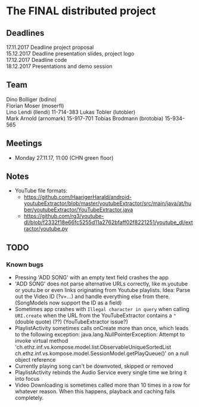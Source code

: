 # The FINAL distributed project

## Deadlines

17.11.2017 Deadline project proposal  
15.12.2017 Deadline presentation slides, project logo  
17.12.2017 Deadline code  
18.12.2017 Presentations and demo session

## Team

Dino Bolliger (bdino)  
Florian Moser (moserfl)  
Lino Lendi (llendi)  11-714-383
Lukas Tobler (lutobler)  
Mark Arnold (arnomark)  15-917-701
Tobias Brodmann (brotobia) 15-934-565

## Meetings

- Monday 27.11.17, 11:00 (CHN green floor)

## Notes

- YouTube file formats: 
    - https://github.com/HaarigerHarald/android-youtubeExtractor/blob/master/youtubeExtractor/src/main/java/at/huber/youtubeExtractor/YouTubeExtractor.java
    - https://github.com/rg3/youtube-dl/blob/f2332f18e66fc5255d11a2762bfaff02f8221251/youtube_dl/extractor/youtube.py

## TODO

### Known bugs

- Pressing 'ADD SONG' with an empty text field crashes the app
- 'ADD SONG' does not parse alternative URLs correctly, like m.youtube or youtu.be or even links originating from Youtube playlists. 
  Idea: Parse out the Video ID (?v=...) and handle everything else from there. (SongModels now support the ID as a field)
- Sometimes app crashes with `Illegal character in query` when calling `URI.create` when the URL from the YouTubeExtractor contains a `"` (double quote) (??) (YouTubeExtractor issue?)
- PlaylistActivity sometimes calls onCreate more than once, which leads to the following exception:
java.lang.NullPointerException: Attempt to invoke virtual method 'ch.ethz.inf.vs.kompose.model.list.ObservableUniqueSortedList ch.ethz.inf.vs.kompose.model.SessionModel.getPlayQueue()' on a null object reference
- Currently playing song can't be downvoted, skipped or removed
- PlaylistActivity rebinds the Audio Service every single time we bring it into focus
- Video Downloading is sometimes called more than 10 times in a row for whatever reason. When this happens, playback and caching fails completely.